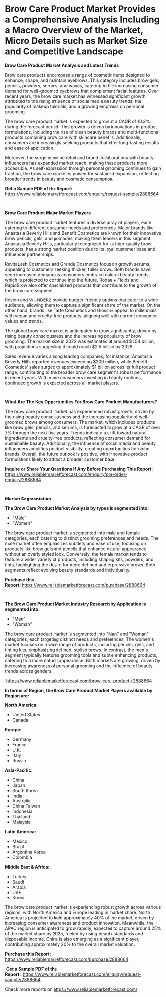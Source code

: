<p><h1>Brow Care Product Market Provides a Comprehensive Analysis Including a Macro Overview of the Market, Micro Details such as Market Size and Competitive Landscape</h1></p><p><strong>Brow Care Product Market Analysis and Latest Trends</strong></p>
<p><p>Brow care products encompass a range of cosmetic items designed to enhance, shape, and maintain eyebrows. This category includes brow gels, pencils, powders, serums, and waxes, catering to the increasing consumer demand for well-groomed eyebrows that complement facial features. Over recent years, the brow care market has witnessed significant growth, attributed to the rising influence of social media beauty trends, the popularity of makeup tutorials, and a growing emphasis on personal grooming.</p><p>The brow care product market is expected to grow at a CAGR of 10.3% during the forecast period. This growth is driven by innovations in product formulations, including the rise of clean beauty brands and multi-functional products combining brow care with skincare benefits. Additionally, consumers are increasingly seeking products that offer long-lasting results and ease of application. </p><p>Moreover, the surge in online retail and brand collaborations with beauty influencers has expanded market reach, making these products more accessible. As self-expression through personal grooming continues to gain traction, the brow care market is poised for sustained expansion, reflecting broader trends in beauty and cosmetic consumption.</p></p>
<p><strong>Get a Sample PDF of the Report:&nbsp;</strong> <a href="https://www.reliablemarketforecast.com/enquiry/request-sample/2888664?utm_campaign=3022&utm_medium=2&utm_source=Github&utm_content=ia&utm_term=14032025&utm_id=brow-care-product">https://www.reliablemarketforecast.com/enquiry/request-sample/2888664</a></p>
<p>&nbsp;</p>
<p><strong>Brow Care Product Major Market Players</strong></p>
<p><p>The brow care product market features a diverse array of players, each catering to different consumer needs and preferences. Major brands like Anastasia Beverly Hills and Benefit Cosmetics are known for their innovative brow pencils, gels, and pomades, making them leaders in this segment. Anastasia Beverly Hills, particularly recognized for its high-quality brow products, has a strong market position due to its loyal customer base and influencer partnerships.</p><p>RevitaLash Cosmetics and Grande Cosmetics focus on growth serums, appealing to customers seeking thicker, fuller brows. Both brands have seen increased demand as consumers embrace natural beauty trends, which is projected to continue into the future. Rodan + Fields and RapidBrow also offer specialized products that contribute to the growth of the brow care segment.</p><p>Revlon and WUNDER2 provide budget-friendly options that cater to a wide audience, allowing them to capture a significant share of the market. On the other hand, brands like Tarte Cosmetics and Glossier appeal to millennials with vegan and cruelty-free products, aligning well with current consumer values and trends.</p><p>The global brow care market is anticipated to grow significantly, driven by rising beauty consciousness and the increasing popularity of brow grooming. The market size in 2022 was estimated at around $1.54 billion, with projections suggesting it could reach $2.5 billion by 2028.</p><p>Sales revenue varies among leading companies; for instance, Anastasia Beverly Hills reported revenues exceeding $200 million, while Benefit Cosmetics’ sales surged to approximately $1 billion across its full product range, contributing to the broader brow care segment's robust performance in recent years. With more consumers investing in beauty routines, continued growth is expected across all market players.</p></p>
<p>&nbsp;</p>
<p><strong>What Are The Key Opportunities For Brow Care Product Manufacturers?</strong></p>
<p><p>The brow care product market has experienced robust growth, driven by the rising beauty consciousness and the increasing popularity of well-groomed brows among consumers. The market, which includes products like brow gels, pencils, and serums, is forecasted to grow at a CAGR of over 7% through the next five years. Trends indicate a shift toward natural ingredients and cruelty-free products, reflecting consumer demand for sustainable beauty. Additionally, the influence of social media and beauty influencers amplifies product visibility, creating opportunities for niche brands. Overall, the future outlook is positive, with innovative product formulations likely to attract a broader customer base.</p></p>
<p><strong>Inquire or Share Your Questions If Any Before Purchasing This Report:</strong> <a href="https://www.reliablemarketforecast.com/enquiry/pre-order-enquiry/2888664?utm_campaign=3022&utm_medium=2&utm_source=Github&utm_content=ia&utm_term=14032025&utm_id=brow-care-product">https://www.reliablemarketforecast.com/enquiry/pre-order-enquiry/2888664</a></p>
<p>&nbsp;</p>
<p><strong>Market Segmentation</strong></p>
<p><strong>The Brow Care Product Market Analysis by types is segmented into:</strong></p>
<p><ul><li>"Male"</li><li>"Women"</li></ul></p>
<p><p>The brow care product market is segmented into male and female categories, each catering to distinct grooming preferences and needs. The male market often emphasizes subtlety and ease of use, focusing on products like brow gels and pencils that enhance natural appearance without an overly styled look. Conversely, the female market tends to feature a wider variety of products, including shaping kits, powders, and tints, highlighting the desire for more defined and expressive brows. Both segments reflect evolving beauty standards and individuality.</p></p>
<p><strong>Purchase this Report:&nbsp;</strong><a href="https://www.reliablemarketforecast.com/purchase/2888664?utm_campaign=3022&utm_medium=2&utm_source=Github&utm_content=ia&utm_term=14032025&utm_id=brow-care-product">https://www.reliablemarketforecast.com/purchase/2888664</a></p>
<p>&nbsp;</p>
<p><strong>The Brow Care Product Market Industry Research by Application is segmented into:</strong></p>
<p><ul><li>"Man"</li><li>"Woman"</li></ul></p>
<p><p>The brow care product market is segmented into "Man" and "Woman" categories, each targeting distinct needs and preferences. The women's market focuses on a wide range of products, including pencils, gels, and tinting kits, emphasizing defined, stylish brows. In contrast, the men's segment typically features grooming tools and subtle enhancing products, catering to a more natural appearance. Both markets are growing, driven by increasing awareness of personal grooming and the influence of beauty trends across genders.</p></p>
<p><a href="https://www.reliablemarketforecast.com/brow-care-product-r2888664?utm_campaign=3022&utm_medium=2&utm_source=Github&utm_content=ia&utm_term=14032025&utm_id=brow-care-product">&nbsp;https://www.reliablemarketforecast.com/brow-care-product-r2888664</a></p>
<p><strong>In terms of Region, the Brow Care Product Market Players available by Region are:</strong></p>
<p>
    <p> <strong> North America: </strong>
        <ul>
            <li>United States</li>
            <li>Canada</li>
        </ul>
        </p> 
    <p> <strong> Europe: </strong>
        <ul>
            <li>Germany</li>
            <li>France</li>
            <li>U.K.</li>
            <li>Italy</li>
            <li>Russia</li>
        </ul>
        </p> 
    <p> <strong> Asia-Pacific: </strong>
        <ul>
            <li>China</li>
            <li>Japan</li>
            <li>South Korea</li>
            <li>India</li>
            <li>Australia</li>
            <li>China Taiwan</li>
            <li>Indonesia</li>
            <li>Thailand</li>
            <li>Malaysia</li>
        </ul>
        </p> 
    <p> <strong> Latin America: </strong>
        <ul>
            <li>Mexico</li>
            <li>Brazil</li>
            <li>Argentina Korea</li>
            <li>Colombia</li>
        </ul>
        </p> 
    <p> <strong> Middle East & Africa: </strong>
        <ul>
            <li>Turkey</li>
            <li>Saudi</li>
            <li>Arabia</li>
            <li>UAE</li>
            <li>Korea</li>
        </ul>
    </p>
    </p>
<p><p>The brow care product market is experiencing robust growth across various regions, with North America and Europe leading in market share. North America is projected to hold approximately 40% of the market, driven by increasing consumer awareness and product innovation. Meanwhile, the APAC region is anticipated to grow rapidly, expected to capture around 25% of the market share by 2025, fueled by rising beauty standards and disposable income. China is also emerging as a significant player, contributing approximately 20% to the overall market valuation.</p></p>
<p><strong>Purchase this Report: </strong><a href="https://www.reliablemarketforecast.com/purchase/2888664?utm_campaign=3022&utm_medium=2&utm_source=Github&utm_content=ia&utm_term=14032025&utm_id=brow-care-product">https://www.reliablemarketforecast.com/purchase/2888664</a></p>
<p>&nbsp;<strong>Get a Sample PDF of the Report:&nbsp;&nbsp;</strong><a href="https://www.reliablemarketforecast.com/enquiry/request-sample/2888664?utm_campaign=3022&utm_medium=2&utm_source=Github&utm_content=ia&utm_term=14032025&utm_id=brow-care-product">https://www.reliablemarketforecast.com/enquiry/request-sample/2888664</a></p>
<p><strong></strong></p>
<p>Check more reports on <a href="https://www.reliablemarketforecast.com/?utm_campaign=3022&utm_medium=2&utm_source=Github&utm_content=ia&utm_term=14032025&utm_id=brow-care-product">https://www.reliablemarketforecast.com/</a></p>